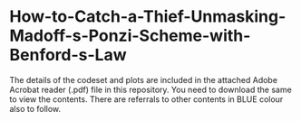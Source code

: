 # How-to-Catch-a-Thief-Unmasking-Madoff-s-Ponzi-Scheme-with-Benford-s-Law

The details of the codeset and plots are included in the attached Adobe Acrobat reader (.pdf) file in this repository. 
You need to download the same to view the contents. There are referrals to other contents in BLUE colour also to follow.
